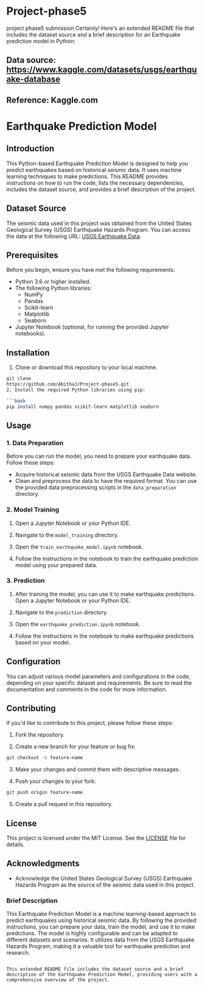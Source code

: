 # Project-phase5
project phase5 submission
Certainly! Here's an extended README file that includes the dataset source and a brief description for an Earthquake prediction model in Python:

## Data source: https://www.kaggle.com/datasets/usgs/earthquake-database
## Reference: Kaggle.com

# Earthquake Prediction Model

## Introduction
This Python-based Earthquake Prediction Model is designed to help you predict earthquakes based on historical seismic data. It uses machine learning techniques to make predictions. This README provides instructions on how to run the code, lists the necessary dependencies, includes the dataset source, and provides a brief description of the project.

## Dataset Source

The seismic data used in this project was obtained from the United States Geological Survey (USGS) Earthquake Hazards Program. You can access the data at the following URL: [USGS Earthquake Data](https://earthquake.usgs.gov/earthquakes/search/).

## Prerequisites

Before you begin, ensure you have met the following requirements:

- Python 3.6 or higher installed.
- The following Python libraries:
    - NumPy
    - Pandas
    - Scikit-learn
    - Matplotlib
    - Seaborn
- Jupyter Notebook (optional, for running the provided Jupyter notebooks).

## Installation

1. Clone or download this repository to your local machine.

```bash
git clone 
https://github.com/AbithaJ/Project-phase5.git 
2. Install the required Python libraries using pip:

```bash
pip install numpy pandas scikit-learn matplotlib seaborn
```

## Usage

### 1. Data Preparation

Before you can run the model, you need to prepare your earthquake data. Follow these steps:

- Acquire historical seismic data from the USGS Earthquake Data website.
- Clean and preprocess the data to have the required format. You can use the provided data preprocessing scripts in the `data_preparation` directory.

### 2. Model Training

1. Open a Jupyter Notebook or your Python IDE.

2. Navigate to the `model_training` directory.

3. Open the `train_earthquake_model.ipynb` notebook.

4. Follow the instructions in the notebook to train the earthquake prediction model using your prepared data.

### 3. Prediction

1. After training the model, you can use it to make earthquake predictions. Open a Jupyter Notebook or your Python IDE.

2. Navigate to the `prediction` directory.

3. Open the `earthquake_prediction.ipynb` notebook.

4. Follow the instructions in the notebook to make earthquake predictions based on your model.

## Configuration

You can adjust various model parameters and configurations in the code, depending on your specific dataset and requirements. Be sure to read the documentation and comments in the code for more information.

## Contributing

If you'd like to contribute to this project, please follow these steps:

1. Fork the repository.

2. Create a new branch for your feature or bug fix:

```bash
git checkout -b feature-name
```

3. Make your changes and commit them with descriptive messages.

4. Push your changes to your fork:

```bash
git push origin feature-name
```

5. Create a pull request in this repository.

## License

This project is licensed under the MIT License. See the [LICENSE](LICENSE) file for details.

## Acknowledgments

- Acknowledge the United States Geological Survey (USGS) Earthquake Hazards Program as the source of the seismic data used in this project.

### Brief Description

This Earthquake Prediction Model is a machine learning-based approach to predict earthquakes using historical seismic data. By following the provided instructions, you can prepare your data, train the model, and use it to make predictions. The model is highly configurable and can be adapted to different datasets and scenarios. It utilizes data from the USGS Earthquake Hazards Program, making it a valuable tool for earthquake prediction and research.
```

This extended README file includes the dataset source and a brief description of the Earthquake Prediction Model, providing users with a comprehensive overview of the project.
